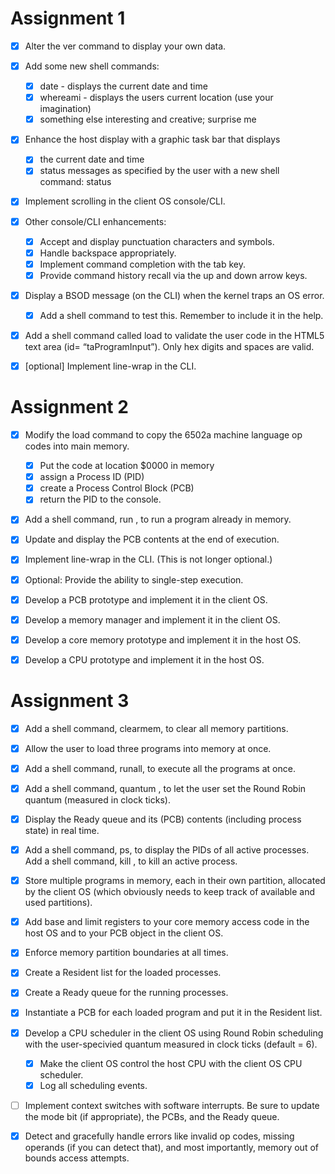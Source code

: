 Assignment 1
============

- [x] Alter the	ver	command	to	display	your	own	data.
- [x] Add some	new	shell	commands:
     - [x] date -	displays	the	current	date	and	time
     - [x] whereami	-	displays	the	users	current	location	(use	your	imagination)
     - [x] something	else	interesting	and	creative;	surprise	me

- [x] Enhance	the host	display	with	a	graphic	task	bar	that	displays
     - [x] the current	date	and	time
     - [x] status messages	as	specified	by	the	user	with	a	new	shell command: status	<string>

- [x] Implement scrolling	in	the	client	OS	console/CLI.

- [x] Other console/CLI	enhancements:
     - [x] Accept and	display	punctuation	characters	and	symbols.
     - [x] Handle backspace	appropriately.
     - [x] Implement command	completion	with	the	tab	key.
     - [x] Provide command	history	recall	via	the	up	and	down	arrow	keys.

- [x] Display a BSOD	message	(on	the	CLI)	when	the	kernel	traps	an OS error.
     - [x] Add a shell	command	to	test	this.	Remember	to	include	it in the help.
- [x] Add a	shell	command	called	load	to	validate	the	user	code in the HTML5 text	area	(id=	“taProgramInput”).	Only	hex	digits	and	spaces	are	valid.
- [x] [optional]	Implement	line-wrap	in	the	CLI.

Assignment 2
============

- [x] Modify	the	load	command	to	copy	the	6502a	machine	language	op	codes into	main	memory.
    - [x] Put	the	code	at	location	$0000	in	memory
    - [x] assign	a	Process	ID	(PID)
    - [x] create	a	Process	Control	Block	(PCB)
    - [x] return	the	PID	to	the	console.

- [x] Add	a	shell	command,	run	<pid>,	to	run	a	program	already	in	memory.

- [x] Update	and	display	the	PCB	contents	at	the	end	of	execution.

- [x] Implement	line-wrap	in	the	CLI.	(This	is	not	longer	optional.)

- [x] Optional:	Provide	the	ability	to	single-step	execution.

- [x] Develop	a	PCB	prototype	and	implement	it	in	the	client	OS.
- [x] Develop	a	memory	manager	and	implement	it	in	the	client	OS.
- [x] Develop	a	core	memory	prototype	and	implement	it	in	the	host	OS.
- [x] Develop	a	CPU	prototype	and	implement	it	in	the	host	OS.

Assignment 3
============

- [x] Add a shell command, clearmem, to clear all memory partitions.

- [x] Allow the user to load three programs into memory at once.

- [x] Add a shell command, runall, to execute all the programs at once.

- [x] Add a shell command, quantum <int>, to let the user set the Round Robin quantum (measured in clock ticks).

- [x] Display the Ready queue and its (PCB) contents (including process state) in real time.

- [x] Add a shell command, ps, to display the PIDs of all active processes. Add a shell command, kill <pid>, to kill an active process.

- [x] Store multiple programs in memory, each in their own partition, allocated by the client OS (which obviously needs to keep track of available and used partitions).

- [x] Add base and limit registers to your core memory access code in the host OS and to your PCB object in the client OS.

- [x] Enforce memory partition boundaries at all times.

- [x] Create a Resident list for the loaded processes.

- [x] Create a Ready queue for the running processes.

- [x] Instantiate a PCB for each loaded program and put it in the Resident list.

- [x] Develop a CPU scheduler in the client OS using Round Robin scheduling with the user-specivied quantum measured in clock ticks (default = 6).
    - [x] Make the client OS control the host CPU with the client OS CPU scheduler.
    - [x] Log all scheduling events.

- [ ] Implement context switches with software interrupts. Be sure to update the mode bit (if appropriate), the PCBs, and the Ready queue.

- [x] Detect and gracefully handle errors like invalid op codes, missing operands (if you can detect that), and most importantly, memory out of bounds access attempts.